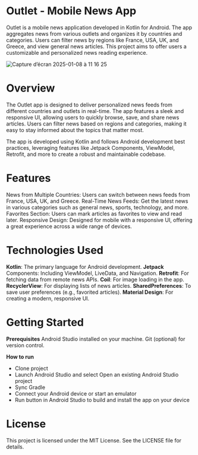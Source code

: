
# Outlet - Mobile News App

Outlet is a mobile news application developed in Kotlin for Android. The app aggregates news from various outlets and organizes it by countries and categories. Users can filter news by regions like France, USA, UK, and Greece, and view general news articles. This project aims to offer users a customizable and personalized news reading experience.

![Capture d’écran 2025-01-08 à 11 16 25](https://github.com/user-attachments/assets/7514ca2c-452b-41ba-870d-9be53b230ed7)


# Overview 

The Outlet app is designed to deliver personalized news feeds from different countries and outlets in real-time. The app features a sleek and responsive UI, allowing users to quickly browse, save, and share news articles. Users can filter news based on regions and categories, making it easy to stay informed about the topics that matter most.

The app is developed using Kotlin and follows Android development best practices, leveraging features like Jetpack Components, ViewModel, Retrofit, and more to create a robust and maintainable codebase.


# Features
News from Multiple Countries: Users can switch between news feeds from France, USA, UK, and Greece.
Real-Time News Feeds: Get the latest news in various categories such as general news, sports, technology, and more.
Favorites Section: Users can mark articles as favorites to view and read later.
Responsive Design: Designed for mobile with a responsive UI, offering a great experience across a wide range of devices.

# Technologies Used

**Kotlin**: The primary language for Android development.
**Jetpack** Components: Including ViewModel, LiveData, and Navigation.
**Retrofit**: For fetching data from remote news APIs.
**Coil**: For image loading in the app.
**RecyclerView**: For displaying lists of news articles.
**SharedPreferences**: To save user preferences (e.g., favorited articles).
**Material Design**: For creating a modern, responsive UI.

# Getting Started 

**Prerequisites**
Android Studio installed on your machine.
Git (optional) for version control.

**How to run**
  - Clone project 
  - Launch Android Studio and select Open an existing Android Studio project
  - Sync Gradle
  - Connect your Android device or start an emulator
  - Run button in Android Studio to build and install the app on your device

# License

This project is licensed under the MIT License. See the LICENSE file for details.
